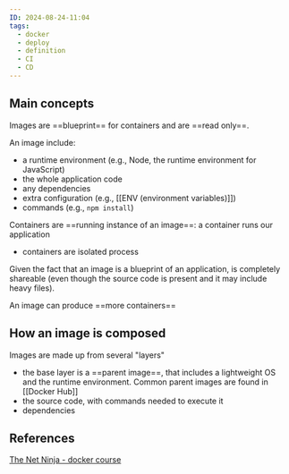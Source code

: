```yaml
---
ID: 2024-08-24-11:04
tags:
  - docker
  - deploy
  - definition
  - CI
  - CD
---
```

## Main concepts

Images are ==blueprint== for containers and are ==read only==. 

An image include:
- a runtime environment (e.g., Node, the runtime environment for JavaScript)
- the whole application code
- any dependencies
- extra configuration (e.g., [[ENV (environment variables)]])
- commands (e.g., `npm install`)

Containers are ==running instance of an image==:  a container runs our application
- containers are isolated process

Given the fact that an image is a blueprint of an application, is completely shareable (even though the source code is present and it may include heavy files).

An image can produce ==more containers==

## How an image is composed

Images are made up from several "layers"
- the base layer is a ==parent image==, that includes a lightweight OS and the runtime environment. Common parent images are found in [[Docker Hub]]
- the source code, with commands needed to execute it
- dependencies
## References
[The Net Ninja - docker course](https://www.youtube.com/watch?v=ZVQmnziXEpA&list=PL4cUxeGkcC9hxjeEtdHFNYMtCpjNBm3h7&index=4)